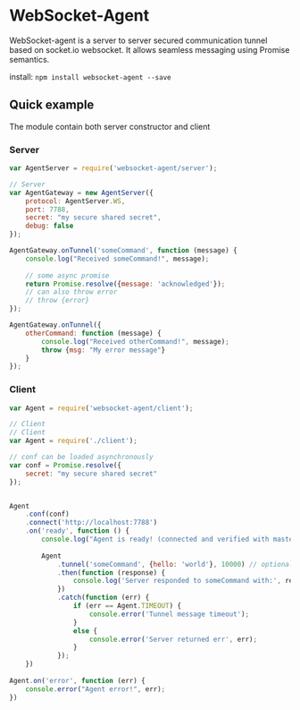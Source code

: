 # WebSocket-Agent

WebSocket-agent is a server to server secured communication tunnel based on socket.io websocket.
It allows seamless messaging using Promise semantics.

install:
`npm install websocket-agent --save`


## Quick example

The module contain both server constructor and client

### Server
```javascript
var AgentServer = require('websocket-agent/server');

// Server
var AgentGateway = new AgentServer({
    protocol: AgentServer.WS,
    port: 7788,
    secret: "my secure shared secret",
    debug: false
});

AgentGateway.onTunnel('someCommand', function (message) {
    console.log("Received someCommand!", message);
    
    // some async promise
    return Promise.resolve({message: 'acknowledged'});
    // can also throw error
    // throw {error}
});

AgentGateway.onTunnel({
    otherCommand: function (message) {
        console.log("Received otherCommand!", message);
        throw {msg: "My error message"}
    }
});
```

### Client
```javascript
var Agent = require('websocket-agent/client');

// Client
// Client
var Agent = require('./client');

// conf can be loaded asynchronously
var conf = Promise.resolve({
    secret: "my secure shared secret"
});


Agent
    .conf(conf)
    .connect('http://localhost:7788')
    .on('ready', function () {
        console.log("Agent is ready! (connected and verified with master)");
        
        Agent
            .tunnel('someCommand', {hello: 'world'}, 10000) // optional timeout in ms
            .then(function (response) {
                console.log('Server responded to someCommand with:', response)
            })
            .catch(function (err) {
                if (err == Agent.TIMEOUT) {
                    console.error('Tunnel message timeout');
                }
                else {
                    console.error('Server returned err', err);
                }
            });
    })
    
Agent.on('error', function (err) {
    console.error("Agent error!", err);
})
```
